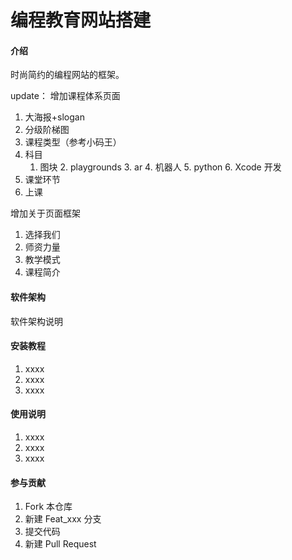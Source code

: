 # 编程教育网站搭建

#### 介绍
时尚简约的编程网站的框架。

update：
增加课程体系页面

  1. ⼤海报+slogan
  2. 分级阶梯图
  3. 课程类型（参考⼩码王）
  4. 科⽬
        1. 图块
            2. playgrounds
                3. ar
                    4. 机器⼈
                        5. python
                            6. Xcode 开发
  5. 课堂环节
  6. 上课

增加关于页面框架

1. 选择我们
2. 师资力量
3. 教学模式
4. 课程简介

#### 软件架构
软件架构说明


#### 安装教程

1.  xxxx
2.  xxxx
3.  xxxx

#### 使用说明

1.  xxxx
2.  xxxx
3.  xxxx

#### 参与贡献

1.  Fork 本仓库
2.  新建 Feat_xxx 分支
3.  提交代码
4.  新建 Pull Request
